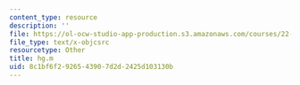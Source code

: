 ```yaml
---
content_type: resource
description: ''
file: https://ol-ocw-studio-app-production.s3.amazonaws.com/courses/22-312-engineering-of-nuclear-reactors-fall-2015/8c1bf6f2926543907d2d2425d103130b_hg.m
file_type: text/x-objcsrc
resourcetype: Other
title: hg.m
uid: 8c1bf6f2-9265-4390-7d2d-2425d103130b
---
```

